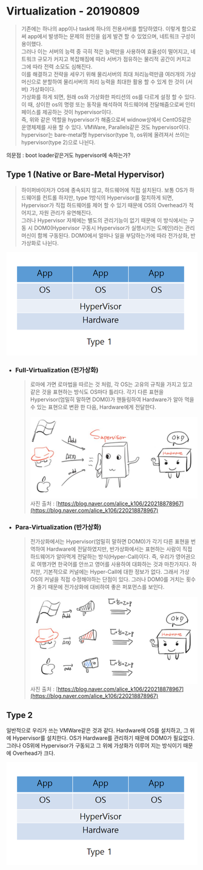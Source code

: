 ﻿
# Virtualization - 20190809
>기존에는 하나의 app이나 task에 하나의 전용서버를 할당하였다. 이렇게 함으로써 app에서 발생하는 문제의 원인을 쉽게 발견 할 수 있었으며, 네트워크 구성이 용이했다.<br>
>그러나 이는 서버의 능력 중 극히 적은 능력만을 사용하여 효율성이 떨어지고, 네트워크 규모가 커지고 복잡해짐에 따라 서버가 점유하는 물리적 공간이 커지고 그에 따라 전력 소모도 심해진다.<br>
>이를 해결하고 전략을 세우기 위해 물리서버의 최대 처리능력만큼 여러개의 가상머신으로 분할하여 물리서버의 처리 능력을 최대한 활용 할 수 있게 한 것이 (서버) 가상화이다.<br>
가상화를 하게 되면, 원래 os와 가상화한 파티션의 os를 다르게 설정 할 수 있다. 이 때, 상이한 os의 명령 또는 동작을 해석하여 하드웨어에 전달해줌으로써 인터페이스를 제공하는 것이 hypervisor이다.<br>
즉, 위와 같은 역할을 hypervisor가 해줌으로써 widnow상에서 CentOS같은 운영체제를 사용 할 수 있다. VMWare, Parallels같은 것도 hypervisor이다.<br>
hypervisor는 bare-metal형 hypervisor(type 1), os위에 올려져서 쓰이는 hypervisor(type 2)으로 나뉜다.

의문점 : boot loader같은거도 hypervisor에 속하는가?

Type 1 (Native or Bare-Metal Hypervisor)
----------------------------------------
>하이퍼바이저가 OS에 종속되지 않고, 하드웨어에 직접 설치된다.
보통 OS가 하드웨어를 컨트롤 하지만, type 1방식의 Hypervisor를 절치하게 되면, Hypervisor가 직접 하드웨어를 제어 할 수 있기 때문에 OS의 Overhead가 적어지고, 자원 관리가 유연해진다.<br>
그러나 Hypervisor 자체에는 별도의 관리기능이 없기 때문에 이 방식에서는 구동 시 DOM0(Hypervisor 구동시 Hypervisor가 실행시키는 도메인)라는 관리 머신이 함께 구동된다. DOM0에서 얼마나 일을 부담하는가에 따라 전가상화, 반가상화로 나뉜다.

![type2](./../../img/virtualization/type1.png)

 - ### Full-Virtualization (전가상화)
	> 로마에 가면 로마법을 따르는 것 처럼, 각 OS는 고유의 규칙을 가지고 있고 같은 것을 표현하는 방식도 OS마다 틀리다. 각기 다른 표현을 Hypervisor(엄밀히 말하면 DOM0)가 핸들링하여 Hardware가 알아 먹을 수 있는 표현으로 변환 한 다음, Hardware에게 전달한다.
<br><br>
![Full-Virtualiztion](./../../img/virtualization/full.JPG)
사진 출처 : [https://blog.naver.com/alice_k106/220218878967](https://blog.naver.com/alice_k106/220218878967)


 - ### Para-Virtualization (반가상화)
	>전가상화에서는 Hypervisor(엄밀히 말하면 DOM0)가 각기 다른 표현을 번역하여 Hardware에 전달하였지만, 반가상화에서는 표현하는 사람이 직접 하드웨어가 알아먹게 전달하는 방식(Hyper-Call)이다. 즉, 우리가 영어권으로 여행가면 한국어를 안쓰고 영어를 사용하여 대화하는 것과 마찬가지다. 
	 하지만, 기본적으로 커널에는 Hyper-Call에 대한 정보가 없다. 그래서 가상 OS의 커널을 직접 수정해야하는 단점이 있다. 그러나 DOM0를 거치는 횟수가 줄기 때문에 전가상화에 대비하여 좋은 퍼포먼스를 보인다.
<br><br>
![Para-Virtualiztion](./../../img/virtualization/para.JPG)
사진 출처 : [https://blog.naver.com/alice_k106/220218878967](https://blog.naver.com/alice_k106/220218878967)



Type 2
------------------------------------------------
일반적으로 우리가 쓰는 VMWare같은 것과 같다.
Hardware에 OS를 설치하고, 그 위에 Hypervisor를 설치한다.
OS가 Hardware를 관리하기 때문에 DOM0가 필요없다. 그러나 OS위에 Hypervisor가 구동되고 그 위에 가상화가 이루어 지는 방식이기 때문에 Overhead가 크다.

![type2](./../../img/virtualization/type1.png)

